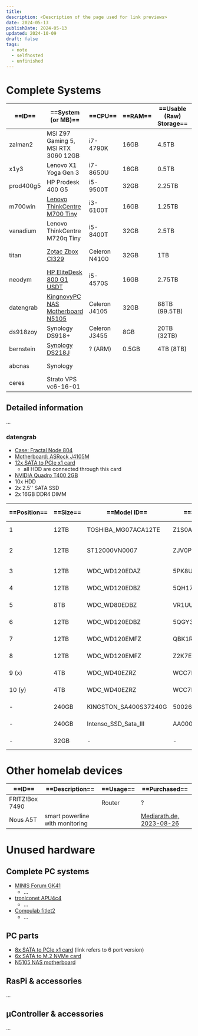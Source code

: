 ```yaml
---
title: 
description: <Description of the page used for link previews>
date: 2024-05-13
publishDate: 2024-05-13
updated: 2024-10-09
draft: false
tags:
  - note
  - selfhosted
  - unfinished
---
```

 
# Complete Systems

| ==ID==    | ==System (or MB)==                                                               | ==CPU==       | ==RAM== | ==Usable (Raw) Storage== | ==Usage==       |
| --------- | -------------------------------------------------------------------------------- | ------------- | ------- | ------------------------ | --------------- |
| zalman2   | MSI Z97 Gaming 5, MSI RTX 3060 12GB                                              | i7-4790K      | 16GB    | 4.5TB                    | gaming PC       |
| x1y3      | Lenovo X1 Yoga Gen 3                                                             | i7-8650U      | 16GB    | 0.5TB                    | Laptop          |
| prod400g5 | HP Prodesk 400 G5                                                                | i5-9500T      | 32GB    | 2.25TB                   | substitute PC   |
| m700win   | [Lenovo ThinkCentre M700 Tiny](https://www.ebay.de/itm/235488488122)             | i3-6100T      | 16GB    | 1.25TB                   | PC at home      |
| vanadium  | Lenovo ThinkCentre M720q Tiny                                                    | i5-8400T      | 32GB    | 2.5TB                    | PVE (test)      |
| titan     | [Zotac Zbox CI329](https://www.amazon.de/gp/product/B07H569HM2/)                 | Celeron N4100 | 32GB    | 1TB                      | PVE (always-on) |
| neodym    | [HP EliteDesk 800 G1 USDT](https://www.amazon.de/gp/product/B07F1S9GXS/)         | i5-4570S      | 16GB    | 2.75TB                   | PVE (offsite)   |
| datengrab | [KingnovyPC NAS Motherboard N5105](https://www.amazon.de/gp/product/B0BYVMNMR9/) | Celeron J4105 | 32GB    | 88TB (99.5TB)            | unraid          |
| ds918zoy  | Synology DS918+                                                                  | Celeron J3455 | 8GB     | 20TB (32TB)              | NAS (private)   |
| bernstein | [Synology DS218J](https://www.amazon.de/gp/product/B076S8NSCD/)                  | ? (ARM)       | 0.5GB   | 4TB (8TB)                | NAS (backup)    |
| abcnas    | Synology                                                                         |               |         |                          | NAS (business)  |
| ceres     | Strato VPS vc6-16-01                                                             |               |         |                          | VPS             |

## Detailed information

...

### datengrab

- [Case: Fractal Node 804](https://www.fractal-design.com/de/products/cases/node/node-804/black/)
- [Motherboard: ASRock J4105M](https://www.asrock.com/mb/Intel/J4105M/index.asp)
- [12x SATA to PCIe x1 card](https://www.amazon.de/gp/product/B0BNF3XD96/)
	- all HDD are connected through this card
- [NVIDIA Quadro T400 2GB](https://www.amazon.de/gp/product/B0988WSB5V/)
- 10x HDD
- 2x 2.5'' SATA SSD
- 2x 16GB DDR4 DIMM

| ==Position== | ==Size==  | ==Model ID==              | ==Serial number==        | ==Unraid ID==    | ==SATA cable== | ==Manufacturer, Model==                                                  | ==Comment==                                                                                                                                                                |
| -------- | ----- | --------------------- | -------------------- | ------------ | ---------- | -------------------------------------------------------------------- | ---------------------------------------------------------------------------------------------------------------------------------------------------------------------- |
| 1        | 12TB  | TOSHIBA_MG07ACA12TE   | Z1S0A0V1F95G         | Disk 3, sdf  | P1         | Toshiba                                                              |                                                                                                                                                                        |
| 2        | 12TB  | ST12000VN0007         | ZJV0P4MY             | Disk 4, sdi  | P2         | [Seagate IronWolf receritfied](https://www.amazon.de/dp/B084WLXWXD/) | only 2 screws, [insurance until 2028-09-26](https://www.amazon.de/gp/your-account/order-details/ref=ppx_yo_dt_b_order_details_o01?ie=UTF8&orderID=028-1706085-5276362) |
| 3        | 12TB  | WDC_WD120EDAZ         | 5PK8UN0F             | Disk 6, sdg  | P3         | Western Digital                                                      |                                                                                                                                                                        |
| 4        | 12TB  | WDC_WD120EDBZ         | 5QH17XNF             | Disk 7, sdk  | P4         | Western Digital                                                      |                                                                                                                                                                        |
| 5        | 8TB   | WDC_WD80EDBZ          | VR1UU1EK             | Disk 9, sdh  | blue       | Western Digital                                                      |                                                                                                                                                                        |
| 6        | 12TB  | WDC_WD120EDBZ         | 5QGY3KYF             | Disk 8, sdj  | red        | Western Digital                                                      |                                                                                                                                                                        |
| 7        | 12TB  | WDC_WD120EMFZ         | QBK1R0ST             | Disk 5, sdm  | yellow     | Western Digital                                                      | only 2 screws                                                                                                                                                          |
| 8        | 12TB  | WDC_WD120EMFZ         | Z2K7EBET             | Parity, sdl  | white      | Western Digital                                                      | only 2 screws                                                                                                                                                          |
| 9 (x)    | 4TB   | WDC_WD40EZRZ          | WCC7K0CA1EJ6         | Disk 2, sde  | black      | Western Digital                                                      | 'WD_Charlie', very old                                                                                                                                                 |
| 10 (y)   | 4TB   | WDC_WD40EZRZ          | WCC7K0YNADYX         | Disk 1, sdd  | black      | Western Digital                                                      | 'WD_Bravo', very old                                                                                                                                                   |
| -        | 240GB | KINGSTON_SA400S37240G | 50026B778237DDA0     | Cache, sdb   | black      | [Kingston A400](https://www.amazon.de/gp/product/B01N5IB20Q/)        | SATA-SSD                                                                                                                                                               |
| -        | 240GB | Intenso_SSD_Sata_III  | AA000000000000057135 | Cache 2, sdc | black      | [Intenso](https://www.amazon.de/gp/product/B01D3ACIR6/)              | SATA-SSD                                                                                                                                                               |
| -        | 32GB  | -                     | -                    | Boot, sda    | -          | [SanDisk Cruzer Blade](https://www.amazon.de/gp/product/B005FYNT3G/) | Boot USB                                                                                                                                                               |

# Other homelab devices

| ==ID==         | ==Description==                 | ==Usage== | ==Purchased==                                                                                                                                                    |
| -------------- | ------------------------------- | --------- | ---------------------------------------------------------------------------------------------------------------------------------------------------------------- |
| FRITZ!Box 7490 |                                 | Router    | ?                                                                                                                                                                |
| Nous A5T       | smart powerline with monitoring |           | [Mediarath.de, 2023-08-26](https://mediarath.de/products/nous-a5t-3-fach-wifi-steckerleiste-usb-verbrauchsmessung-tasmota-opt-calibrated?variant=43730944229644) |

# Unused hardware

## Complete PC systems

- [MINIS Forum GK41](https://www.amazon.de/gp/product/B089CSVKV8/)
	- ...
- [troniconet APU4c4](https://www.pcengines.ch/apu4c4.htm)
	- ...
- [Compulab fitlet2](https://fit-iot.com/web/products/fitlet2/)
	- ...

## PC parts

- [8x SATA to PCIe x1 card](https://www.amazon.de/gp/product/B07Z89J2M5/) (link refers to 6 port version)
- [6x SATA to M.2 NVMe card](https://www.amazon.de/gp/product/B0BWYXLNFT/)
- [N5105 NAS motherboard](https://www.amazon.de/gp/product/B0BYVMNMR9/)

## RasPi & accessories

...

## µController & accessories

...